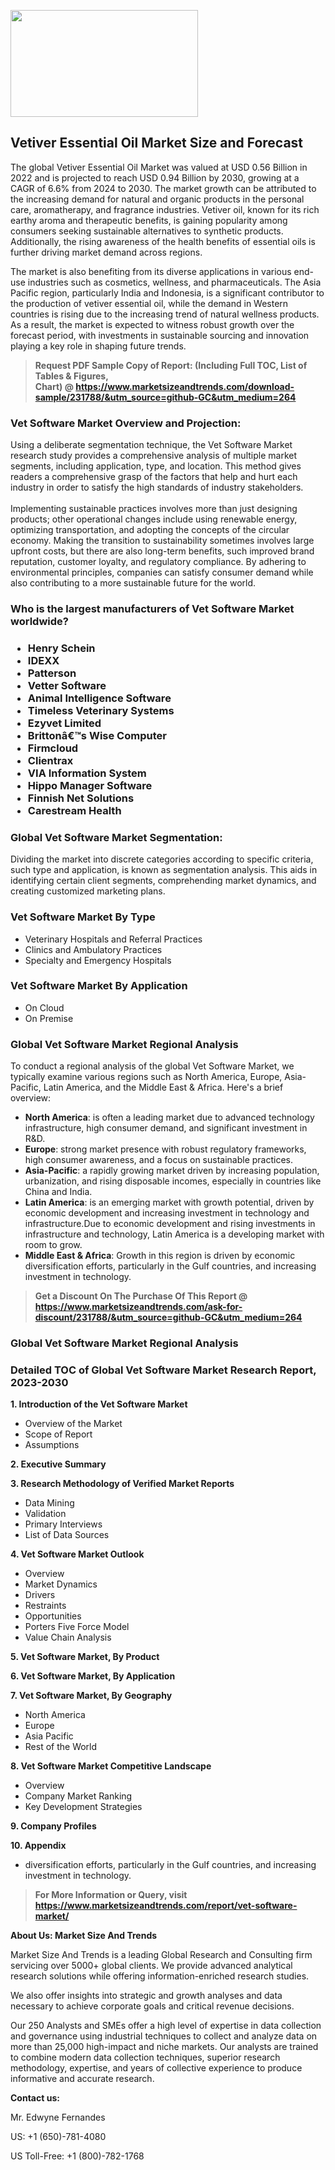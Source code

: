 <p><img class="alignnone size-medium wp-image-20088" src="https://ffe5etoiles.com/wp-content/uploads/2024/12/MST1-300x171.png" alt="" width="300" height="171" /></p><h2>Vetiver Essential Oil Market Size and Forecast</h2><p>The global Vetiver Essential Oil Market was valued at USD 0.56 Billion in 2022 and is projected to reach USD 0.94 Billion by 2030, growing at a CAGR of 6.6% from 2024 to 2030. The market growth can be attributed to the increasing demand for natural and organic products in the personal care, aromatherapy, and fragrance industries. Vetiver oil, known for its rich earthy aroma and therapeutic benefits, is gaining popularity among consumers seeking sustainable alternatives to synthetic products. Additionally, the rising awareness of the health benefits of essential oils is further driving market demand across regions.</p><p>The market is also benefiting from its diverse applications in various end-use industries such as cosmetics, wellness, and pharmaceuticals. The Asia Pacific region, particularly India and Indonesia, is a significant contributor to the production of vetiver essential oil, while the demand in Western countries is rising due to the increasing trend of natural wellness products. As a result, the market is expected to witness robust growth over the forecast period, with investments in sustainable sourcing and innovation playing a key role in shaping future trends.</p></p><blockquote id="" class=""><strong>Request PDF Sample Copy of Report: (Including Full TOC, List of Tables &amp; Figures, Chart)&nbsp;@&nbsp;<strong><a href="https://www.marketsizeandtrends.com/download-sample/231788/&utm_source=github-GC&utm_medium=264" target="_blank">https://www.marketsizeandtrends.com/download-sample/231788/&utm_source=github-GC&utm_medium=264</a></strong></strong></blockquote><h3 id="" class="">Vet Software Market&nbsp;Overview and Projection:</h3><p id="" class="">Using a deliberate segmentation technique, the Vet Software Market research study provides a comprehensive analysis of multiple market segments, including application, type, and location. This method gives readers a comprehensive grasp of the factors that help and hurt each industry in order to satisfy the high standards of industry stakeholders. <br /> <br />Implementing sustainable practices involves more than just designing products; other operational changes include using renewable energy, optimizing transportation, and adopting the concepts of the circular economy. Making the transition to sustainability sometimes involves large upfront costs, but there are also long-term benefits, such improved brand reputation, customer loyalty, and regulatory compliance. By adhering to environmental principles, companies can satisfy consumer demand while also contributing to a more sustainable future for the world.</p><h3 id="" class="">Who is the largest manufacturers of&nbsp;Vet Software Market worldwide?</h3><h3 class=""><p><ul><li>Henry Schein </li><li> IDEXX </li><li> Patterson </li><li> Vetter Software </li><li> Animal Intelligence Software </li><li> Timeless Veterinary Systems </li><li> Ezyvet Limited </li><li> Brittonâ€™s Wise Computer </li><li> Firmcloud </li><li> Clientrax </li><li> VIA Information System </li><li> Hippo Manager Software </li><li> Finnish Net Solutions </li><li> Carestream Health</li></ul></p></h3><h3 id="" class="">Global&nbsp;Vet Software Market Segmentation:</h3><p id="" class="">Dividing the market into discrete categories according to specific criteria, such type and application, is known as segmentation analysis. This aids in identifying certain client segments, comprehending market dynamics, and creating customized marketing plans.</p><h3 id="" class="">Vet Software Market&nbsp;By Type</h3><p><p><ul><li>Veterinary Hospitals and Referral Practices</li><li> Clinics and Ambulatory Practices</li><li> Specialty and Emergency Hospitals</p></li></ul></p></p><h3 id="" class="">Vet Software Market&nbsp;By Application</h3><p class=""><p><ul><li>On Cloud</li><li> On Premise</li></ul></p></p><h3 id="" class="">Global Vet Software Market Regional Analysis</h3><p id="" class="">To conduct a regional analysis of the global Vet Software Market, we typically examine various regions such as North America, Europe, Asia-Pacific, Latin America, and the Middle East &amp; Africa. Here's a brief overview:</p><ul><li><strong>North America</strong>: is often a leading market due to advanced technology infrastructure, high consumer demand, and significant investment in R&amp;D.</li><li><strong>Europe</strong>: strong market presence with robust regulatory frameworks, high consumer awareness, and a focus on sustainable practices.</li><li><strong>Asia-Pacific</strong>: a rapidly growing market driven by increasing population, urbanization, and rising disposable incomes, especially in countries like China and India.</li><li><strong>Latin America</strong>: is an emerging market with growth potential, driven by economic development and increasing investment in technology and infrastructure.Due to economic development and rising investments in infrastructure and technology, Latin America is a developing market with room to grow.</li><li><strong>Middle East &amp; Africa</strong>: Growth in this region is driven by economic diversification efforts, particularly in the Gulf countries, and increasing investment in technology.</li></ul><blockquote id="" class=""><strong>Get a Discount On The Purchase Of This Report @ <strong><a href="https://www.marketsizeandtrends.com/ask-for-discount/231788/&utm_source=github-GC&utm_medium=264" target="_blank">https://www.marketsizeandtrends.com/ask-for-discount/231788/&utm_source=github-GC&utm_medium=264</a></strong></strong></blockquote><h3 id="" class="">Global Vet Software Market Regional Analysis</h3><h3 id="" class="">Detailed TOC of Global Vet Software Market Research Report, 2023-2030</h3><p id="" class=""><strong>1. Introduction of the Vet Software Market</strong></p><ul><li>Overview of the Market</li><li>Scope of Report</li><li>Assumptions</li></ul><p id="" class=""><strong>2. Executive Summary</strong></p><p id="" class=""><strong>3. Research Methodology of Verified Market Reports</strong></p><ul><li>Data Mining</li><li>Validation</li><li>Primary Interviews</li><li>List of Data Sources</li></ul><p id="" class=""><strong>4. Vet Software Market Outlook</strong></p><ul><li>Overview</li><li>Market Dynamics</li><li>Drivers</li><li>Restraints</li><li>Opportunities</li><li>Porters Five Force Model</li><li>Value Chain Analysis</li></ul><p id="" class=""><strong>5. Vet Software Market, By Product</strong></p><p id="" class=""><strong>6. Vet Software Market, By Application</strong></p><p id="" class=""><strong>7. Vet Software Market, By Geography</strong></p><ul><li>North America</li><li>Europe</li><li>Asia Pacific</li><li>Rest of the World</li></ul><p id="" class=""><strong>8. Vet Software Market Competitive Landscape</strong></p><ul><li>Overview</li><li>Company Market Ranking</li><li>Key Development Strategies</li></ul><p id="" class=""><strong>9. Company Profiles</strong></p><p id="" class=""><strong>10. Appendix</strong></p><ul><li>diversification efforts, particularly in the Gulf countries, and increasing investment in technology.</li></ul><blockquote id="" class=""><strong>For More Information or Query, visit <strong><strong><a href="https://www.marketsizeandtrends.com/report/vet-software-market/" target="_blank">https://www.marketsizeandtrends.com/report/vet-software-market/</a></strong></strong></strong></blockquote><p id="" class=""><strong>About Us: Market Size And Trends</strong></p><p id="" class="">Market Size And Trends is a leading Global Research and Consulting firm servicing over 5000+ global clients. We provide advanced analytical research solutions while offering information-enriched research studies.</p><p id="" class="">We also offer insights into strategic and growth analyses and data necessary to achieve corporate goals and critical revenue decisions.</p><p id="" class="">Our 250 Analysts and SMEs offer a high level of expertise in data collection and governance using industrial techniques to collect and analyze data on more than 25,000 high-impact and niche markets. Our analysts are trained to combine modern data collection techniques, superior research methodology, expertise, and years of collective experience to produce informative and accurate research.</p><p id="" class=""><strong>Contact us:</strong></p><p id="" class="">Mr. Edwyne Fernandes</p><p id="" class="">US: +1 (650)-781-4080</p><p id="" class="">US Toll-Free: +1 (800)-782-1768</p>
